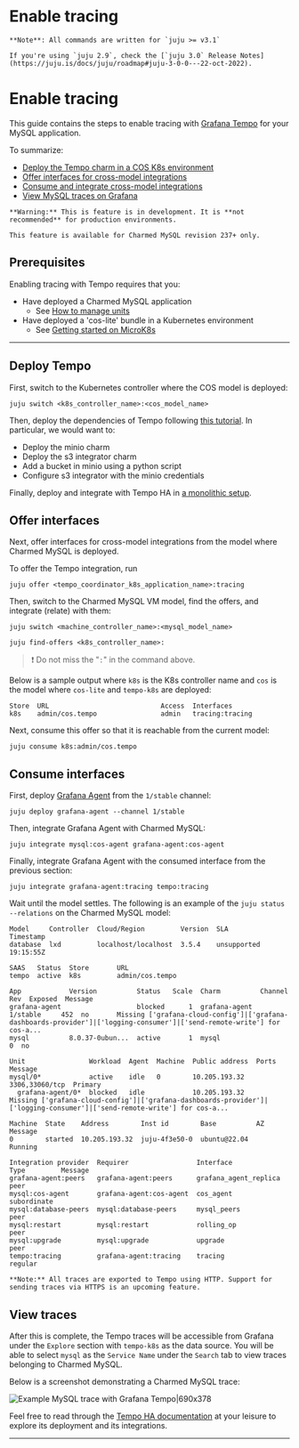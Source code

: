 
# Enable tracing

```{note}
**Note**: All commands are written for `juju >= v3.1`

If you're using `juju 2.9`, check the [`juju 3.0` Release Notes](https://juju.is/docs/juju/roadmap#juju-3-0-0---22-oct-2022).
```

# Enable tracing
This guide contains the steps to enable tracing with [Grafana Tempo](https://grafana.com/docs/tempo/latest/) for your MySQL application. 

To summarize:
* [Deploy the Tempo charm in a COS K8s environment](#deploy)
* [Offer interfaces for cross-model integrations](#offer)
* [Consume and integrate cross-model integrations](#consume)
* [View MySQL traces on Grafana](#view)


```{caution}
**Warning:** This is feature is in development. It is **not recommended** for production environments. 

This feature is available for Charmed MySQL revision 237+ only.
```

## Prerequisites
Enabling tracing with Tempo requires that you:
- Have deployed a Charmed MySQL application
  - See [How to manage units](https://discourse.charmhub.io/t/charmed-mysql-how-to-manage-units/9904)
- Have deployed a 'cos-lite' bundle in a Kubernetes environment
  - See [Getting started on MicroK8s](https://charmhub.io/topics/canonical-observability-stack/tutorials/install-microk8s)

---

## Deploy Tempo

First, switch to the Kubernetes controller where the COS model is deployed:

```shell
juju switch <k8s_controller_name>:<cos_model_name>
```

Then, deploy the dependencies of Tempo following [this tutorial](https://discourse.charmhub.io/t/tutorial-deploy-tempo-ha-on-top-of-cos-lite/15489). In particular, we would want to:
- Deploy the minio charm
- Deploy the s3 integrator charm
- Add a bucket in minio using a python script
- Configure s3 integrator with the minio credentials

Finally, deploy and integrate with Tempo HA in [a monolithic setup](https://discourse.charmhub.io/t/tutorial-deploy-tempo-ha-on-top-of-cos-lite/15489#deploy-monolithic-setup).

## Offer interfaces

Next, offer interfaces for cross-model integrations from the model where Charmed MySQL is deployed.

To offer the Tempo integration, run

```shell
juju offer <tempo_coordinator_k8s_application_name>:tracing
```

Then, switch to the Charmed MySQL VM model, find the offers, and integrate (relate) with them:

```shell
juju switch <machine_controller_name>:<mysql_model_name>

juju find-offers <k8s_controller_name>:  
```
> :exclamation: Do not miss the "`:`" in the command above.

Below is a sample output where `k8s` is the K8s controller name and `cos` is the model where `cos-lite` and `tempo-k8s` are deployed:

```shell
Store  URL                            Access  Interfaces
k8s    admin/cos.tempo                admin   tracing:tracing
```

Next, consume this offer so that it is reachable from the current model:

```shell
juju consume k8s:admin/cos.tempo
```

## Consume interfaces

First, deploy [Grafana Agent](https://charmhub.io/grafana-agent) from the `1/stable` channel:
```shell
juju deploy grafana-agent --channel 1/stable
```

Then, integrate Grafana Agent with Charmed MySQL:
```
juju integrate mysql:cos-agent grafana-agent:cos-agent
```

Finally, integrate Grafana Agent with the consumed interface from the previous section:
```shell
juju integrate grafana-agent:tracing tempo:tracing
```


Wait until the model settles. The following is an example of the `juju status --relations` on the Charmed MySQL model:

```shell
Model     Controller  Cloud/Region         Version  SLA          Timestamp
database  lxd         localhost/localhost  3.5.4    unsupported  19:15:55Z

SAAS   Status  Store       URL
tempo  active  k8s         admin/cos.tempo

App            Version          Status   Scale  Charm          Channel      Rev  Exposed  Message
grafana-agent                   blocked      1  grafana-agent  1/stable     452  no       Missing ['grafana-cloud-config']|['grafana-dashboards-provider']|['logging-consumer']|['send-remote-write'] for cos-a...
mysql          8.0.37-0ubun...  active       1  mysql                         0  no       

Unit                Workload  Agent  Machine  Public address  Ports           Message
mysql/0*            active    idle   0        10.205.193.32   3306,33060/tcp  Primary
  grafana-agent/0*  blocked   idle            10.205.193.32                   Missing ['grafana-cloud-config']|['grafana-dashboards-provider']|['logging-consumer']|['send-remote-write'] for cos-a...

Machine  State    Address        Inst id        Base          AZ  Message
0        started  10.205.193.32  juju-4f3e50-0  ubuntu@22.04      Running

Integration provider  Requirer                 Interface              Type         Message
grafana-agent:peers   grafana-agent:peers      grafana_agent_replica  peer         
mysql:cos-agent       grafana-agent:cos-agent  cos_agent              subordinate  
mysql:database-peers  mysql:database-peers     mysql_peers            peer         
mysql:restart         mysql:restart            rolling_op             peer         
mysql:upgrade         mysql:upgrade            upgrade                peer         
tempo:tracing         grafana-agent:tracing    tracing                regular  
```

```{note}
**Note:** All traces are exported to Tempo using HTTP. Support for sending traces via HTTPS is an upcoming feature.
```

## View traces

After this is complete, the Tempo traces will be accessible from Grafana under the `Explore` section with `tempo-k8s` as the data source. You will be able to select `mysql` as the `Service Name` under the `Search` tab to view traces belonging to Charmed MySQL.

Below is a screenshot demonstrating a Charmed MySQL trace:

![Example MySQL trace with Grafana Tempo|690x378](upload://nzIU9vclqmeqwFSF1eV1xKhK6fY.png)

Feel free to read through the [Tempo HA documentation](https://discourse.charmhub.io/t/charmed-tempo-ha/15531) at your leisure to explore its deployment and its integrations.

-------------------------

